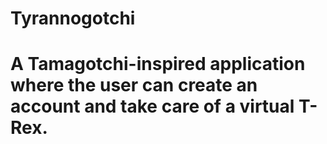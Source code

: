 <h1>Tyrannogotchi<h1>

<p>A Tamagotchi-inspired application where the user can create an account and take care of a virtual T-Rex.</p>